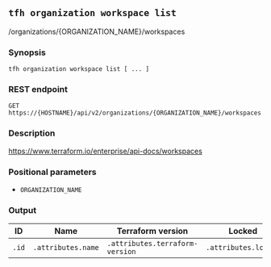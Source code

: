 ## `tfh organization workspace list`

/organizations/{ORGANIZATION_NAME}/workspaces

### Synopsis

    tfh organization workspace list [ ... ]

### REST endpoint

    GET https://{HOSTNAME}/api/v2/organizations/{ORGANIZATION_NAME}/workspaces

### Description

https://www.terraform.io/enterprise/api-docs/workspaces

### Positional parameters

* `ORGANIZATION_NAME`

### Output

| ID                   | Name                               | Terraform version | Locked | Execution mode | VCS repo                                |
| -------------------- | ---------------------------------- | ------------------------------- | -------------------- | ---------------------------- | --------------------------------- |
| `.id`                | `.attributes.name`                 | `.attributes.terraform-version` | `.attributes.locked` | `.attributes.execution-mode` | `.attributes.vcs-repo.identifier` | `.data` |
